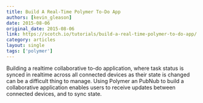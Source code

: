 ```yaml
---
title: Build A Real-Time Polymer To-Do App
authors: [kevin_gleason]
date: 2015-08-06
original_date: 2015-08-06
link: https://scotch.io/tutorials/build-a-real-time-polymer-to-do-app/
category: articles
layout: single
tags: ['polymer']
---
```


Building a realtime collaborative to-do application, where task status is synced in realtime across all connected devices as their state is changed can be a difficult thing to manage. Using Polymer an PubNub to build a collaborative application enables users to receive updates between connected devices, and to sync state.

<!-- Excerpt -->
